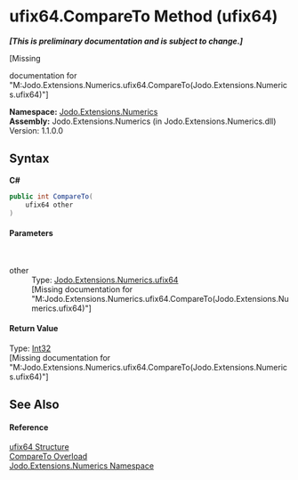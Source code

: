 # ufix64.CompareTo Method (ufix64)
 _**\[This is preliminary documentation and is subject to change.\]**_

\[Missing <summary> documentation for "M:Jodo.Extensions.Numerics.ufix64.CompareTo(Jodo.Extensions.Numerics.ufix64)"\]

**Namespace:**&nbsp;<a href="N_Jodo_Extensions_Numerics">Jodo.Extensions.Numerics</a><br />**Assembly:**&nbsp;Jodo.Extensions.Numerics (in Jodo.Extensions.Numerics.dll) Version: 1.1.0.0

## Syntax

**C#**<br />
``` C#
public int CompareTo(
	ufix64 other
)
```


#### Parameters
&nbsp;<dl><dt>other</dt><dd>Type: <a href="T_Jodo_Extensions_Numerics_ufix64">Jodo.Extensions.Numerics.ufix64</a><br />\[Missing <param name="other"/> documentation for "M:Jodo.Extensions.Numerics.ufix64.CompareTo(Jodo.Extensions.Numerics.ufix64)"\]</dd></dl>

#### Return Value
Type: <a href="https://docs.microsoft.com/dotnet/api/system.int32" target="_blank" rel="noopener noreferrer">Int32</a><br />\[Missing <returns> documentation for "M:Jodo.Extensions.Numerics.ufix64.CompareTo(Jodo.Extensions.Numerics.ufix64)"\]

## See Also


#### Reference
<a href="T_Jodo_Extensions_Numerics_ufix64">ufix64 Structure</a><br /><a href="Overload_Jodo_Extensions_Numerics_ufix64_CompareTo">CompareTo Overload</a><br /><a href="N_Jodo_Extensions_Numerics">Jodo.Extensions.Numerics Namespace</a><br />